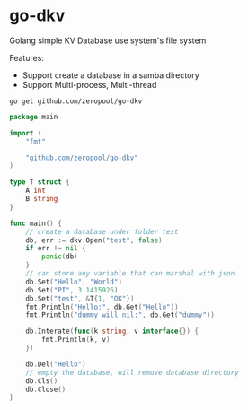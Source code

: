 # go-dkv
Golang simple KV Database use system's file system

Features:
- Support create a database in a samba directory
- Support Multi-process, Multi-thread

```
go get github.com/zeropool/go-dkv
```

```go
package main

import (
	"fmt"

	"github.com/zeropool/go-dkv"
)

type T struct {
	A int
	B string
}

func main() {
	// create a database under folder test
	db, err := dkv.Open("test", false)
	if err != nil {
		panic(db)
	}
	// can store any variable that can marshal with json
	db.Set("Hello", "World")
	db.Set("PI", 3.1415926)
	db.Set("test", &T{1, "OK"})
	fmt.Println("Hello:", db.Get("Hello"))
	fmt.Println("dummy will nil:", db.Get("dummy"))

	db.Interate(func(k string, v interface{}) {
		fmt.Println(k, v)
	})

	db.Del("Hello")
	// empty the database, will remove database directory
	db.Cls()
	db.Close()
}
```
